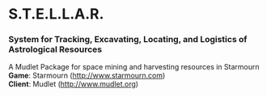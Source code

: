 # S.T.E.L.L.A.R.
### System for Tracking, Excavating, Locating, and Logistics of Astrological Resources

A Mudlet Package for space mining and harvesting resources in Starmourn  
__Game__: Starmourn (http://www.starmourn.com)  
__Client__: Mudlet (http://www.mudlet.org)  

